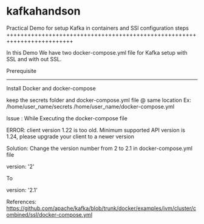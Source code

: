 # kafkahandson
Practical Demo for setup Kafka in containers and SSl configuration steps
+++++++++++++++++++++++++++++++++++++++++++++++++++++++++++++++++++++++++

In this Demo We have two docker-compose.yml file for Kafka setup with SSL and with out SSL.

Prerequisite
***********
Install Docker and docker-compose

keep the secrets folder and docker-compose.yml file @ same location
Ex: /home/user_name/secrets
   /home/user_name/docker-compose.yml


Issue : While Executing the docker-compose file 

ERROR: client version 1.22 is too old. Minimum supported API version is 1.24, please upgrade your client to a newer version 

Solution: Change the version number from 2 to 2.1 in docker-compose.yml file 

version: '2' 

To 

version: '2.1'

References:
https://github.com/apache/kafka/blob/trunk/docker/examples/jvm/cluster/combined/ssl/docker-compose.yml
